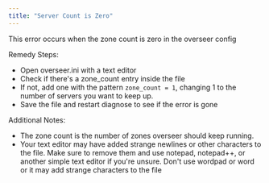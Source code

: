 ```yaml
---
title: "Server Count is Zero"
---
```


This error occurs when the zone count is zero in the overseer config

Remedy Steps:

- Open overseer.ini with a text editor
- Check if there's a zone_count entry inside the file
- If not, add one with the pattern `zone_count = 1`, changing 1 to the number of servers you want to keep up.
- Save the file and restart diagnose to see if the error is gone

Additional Notes:

- The zone count is the number of zones overseer should keep running.
- Your text editor may have added strange newlines or other characters to the file. Make sure to remove them and use notepad, notepad++, or another simple text editor if you're unsure. Don't use wordpad or word or it may add strange characters to the file 